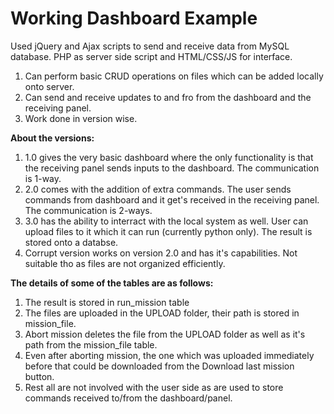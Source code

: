 # Working Dashboard Example

Used jQuery and Ajax scripts to send and receive data from MySQL database. PHP as server side script and HTML/CSS/JS for interface.

1. Can perform basic CRUD operations on files which can be added locally onto server.
2. Can send and receive updates to and fro from the dashboard and the receiving panel.
3. Work done in version wise.

__About the versions:__
1. 1.0 gives the very basic dashboard where the only functionality is that the receiving panel sends inputs to the dashboard. The communication is 1-way.
2. 2.0 comes with the addition of extra commands. The user sends commands from dashboard and it get's received in the receiving panel. The communication is 2-ways.
3. 3.0 has the ability to interract with the local system as well. User can upload files to it which it can run (currently python only). The result is stored onto a databse.
4. Corrupt version works on version 2.0 and has it's capabilities. Not suitable tho as files are not organized efficiently.

__The details of some of the tables are as follows:__
1. The result is stored in run_mission table
2. The files are uploaded in the UPLOAD folder, their path is stored in mission_file.
3. Abort mission deletes the file from the UPLOAD folder as well as it's path from the mission_file table.
4. Even after aborting mission, the one which was uploaded immediately before that could be downloaded from the Download last mission button.
5. Rest all are not involved with the user side as are used to store commands received to/from the dashboard/panel.
